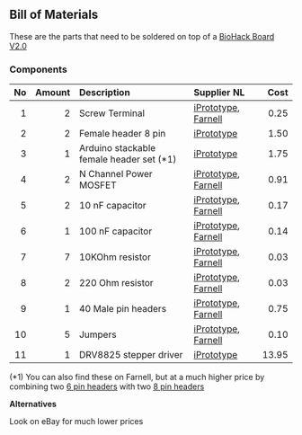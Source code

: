 ## Bill of Materials

These are the parts that need to be soldered on top of a [BioHack Board V2.0](https://circuits.io/circuits/2997842-biohack-board)

### Components 

|No|Amount|Description|Supplier NL|Cost|
| ------------: | ------------: | :------------ | :------------ | ------------: |
|1|2|Screw Terminal|[iPrototype](https://iprototype.nl/products/components/overige/terminal-block-2way), [Farnell](http://nl.farnell.com/multicomp/ma522-500m02/terminal-block-wire-to-brd-2pos/dp/2396252)|0.25|
|2|2|Female header 8 pin|[iPrototype](https://iprototype.nl/products/accessoires/headers/female-headers-8pin-11.5mm)|1.50|
|3|1|Arduino stackable female header set (*1)|[iPrototype](https://iprototype.nl/products/accessoires/headers/female-shield-headers)|1.75|
|4|2|N Channel Power MOSFET|[iPrototype](https://iprototype.nl/products/components/ics/mosfet), [Farnell](http://nl.farnell.com/stmicroelectronics/stp36nf06l/mosfet-n-logic-to-220/dp/9935614)|0.91|
|5|2|10 nF capacitor|[iPrototype](https://iprototype.nl/products/components/capacitors/capacitor-0.01-uf), [Farnell](http://nl.farnell.com/vishay/k103k15x7rf53l2/cap-mlcc-x7r-10nf-50v-rad/dp/1141772)|0.17|
|6|1|100 nF capacitor|[iPrototype](https://iprototype.nl/products/components/capacitors/capacitor-100-uf), [Farnell](http://nl.farnell.com/multicomp/mcgpr10v107m5x11/cap-alu-elec-100uf-10v-rad/dp/1902882)|0.14|
|7|7|10KOhm resistor|[iPrototype](https://iprototype.nl/products/components/resistors/10K), [Farnell](http://nl.farnell.com/te-connectivity/cfr16j10k/resistor-carbon-10k-0-25w-5/dp/2329474)|0.03|
|8|2|220 Ohm resistor|[iPrototype](https://iprototype.nl/products/components/resistors/220R), [Farnell](http://nl.farnell.com/te-connectivity/cfr25j220r/resistor-carbon-220r-0-33w-5/dp/2329643)|0.03|
|9|1|40 Male pin headers|[iPrototype](https://iprototype.nl/products/accessoires/headers/pinheadermale-long), [Farnell](http://nl.farnell.com/wurth-elektronik/61304011121/header-2-54mm-pin-tht-vert-40way/dp/2356175)|0.75|
|10|5|Jumpers|[iPrototype](https://iprototype.nl/products/components/overige/jumper-2pin), [Farnell](http://nl.farnell.com/multicomp/spc20479/shunt-jumper-2pos-code-strip-line/dp/2396301)|0.10|
|11|1|DRV8825 stepper driver|[iPrototype](https://iprototype.nl/products/robotics/drivers-controllers/drv8825-steppermotor-driver)|13.95|

(*1) You can also find these on Farnell, but at a much higher price by combining two [6 pin headers](http://nl.farnell.com/samtec/ssq-106-03-f-s/connector-rcpt-6pos-1row-2-54mm/dp/2578705) with two [8 pin headers](http://nl.farnell.com/samtec/ssq-108-03-f-s/connector-rcpt-8pos-1row-2-54mm/dp/2505051)

**Alternatives**

Look on eBay for much lower prices